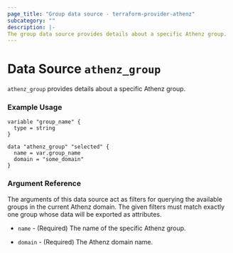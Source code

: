 ```yaml
---
page_title: "Group data source - terraform-provider-athenz"
subcategory: ""
description: |-
The group data source provides details about a specific Athenz group.
---
```


# Data Source `athenz_group`

`athenz_group` provides details about a specific Athenz group.

### Example Usage

```hcl
variable "group_name" {
  type = string
}

data "athenz_group" "selected" {
  name = var.group_name
  domain = "some_domain"
}
```

### Argument Reference

The arguments of this data source act as filters for querying the available groups in the current Athenz domain.
The given filters must match exactly one group whose data will be exported as attributes.

- `name` - (Required) The name of the specific Athenz group.

- `domain` - (Required) The Athenz domain name.
